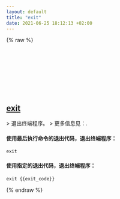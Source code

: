 ```yaml
---
layout: default
title: "exit"
date: 2021-06-25 18:12:13 +02:00
---
```

{% raw %}
<h2 id="exit">
  <a href="/zh/common/exit.html">exit</a> <a href="#exit"><svg class="icon">
    <use href="/assets/images/unicode_sprite.svg#link" />
  </svg></a>
</h2>
> 退出终端程序。
> 更多信息见：<https://manned.org/exit>.

#### 使用最后执行命令的退出代码，退出终端程序：
```shell
exit
```
#### 使用指定的退出代码，退出终端程序：
```shell
exit {{exit_code}}
```
{% endraw %}